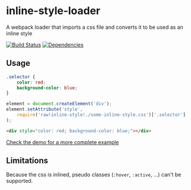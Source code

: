 # inline-style-loader
A webpack loader that imports a css file and converts it to be used as an inline style

[![Build Status](https://travis-ci.org/jbsouvestre/inline-style-loader.svg)](https://travis-ci.org/jbsouvestre/inline-style-loader)
[![Dependencies](https://david-dm.org/jbsouvestre/inline-style-loader.svg)](https://david-dm.org/jbsouvestre/inline-style-loader)

## Usage
```css
.selector {
    color: red;
    background-color: blue;
}
```

```js
element = document.createElement('div');
element.setAttribute('style', 
    require('raw!inline-style!./some-inline-style.css')['.selector']
);
```

```html
<div style="color: red; background-color: blue;"></div>
```

[Check the demo for a more complete example](https://github.com/jbsouvestre/inline-style-loader/tree/master/demo)

## Limitations
Because the css is inlined, pseudo classes (`:hover`, `:active`, ...) can't be supported.  
